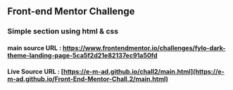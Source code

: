 ## Front-end Mentor Challenge
### Simple section using html &amp; css 
#### main source URL : https://www.frontendmentor.io/challenges/fylo-dark-theme-landing-page-5ca5f2d21e82137ec91a50fd
#### Live Source URL : [https://e-m-ad.github.io/chall2/main.html](https://e-m-ad.github.io/Front-End-Mentor-Chall.2/main.html)
